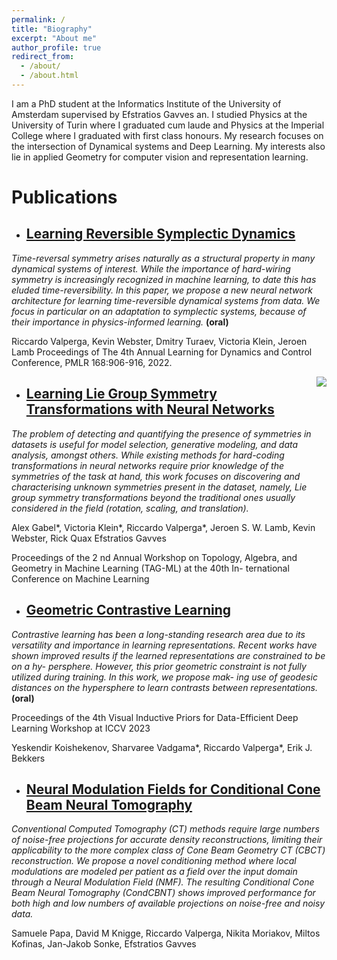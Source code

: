 ```yaml
---
permalink: /
title: "Biography"
excerpt: "About me"
author_profile: true
redirect_from: 
  - /about/
  - /about.html
---
```


I am a PhD student at the Informatics Institute of the University of Amsterdam supervised by Efstratios Gavves an. I studied Physics at the University of Turin where I graduated cum laude and Physics at the Imperial College where I graduated with first class honours. My research focuses on the intersection of Dynamical systems and Deep Learning. My interests also lie in applied Geometry for computer vision and representation learning.

Publications
======

* ## [Learning Reversible Symplectic Dynamics](https://proceedings.mlr.press/v168/valperga22a.html)

*Time-reversal symmetry arises naturally as a structural property in many dynamical systems of interest. While the importance of hard-wiring symmetry is increasingly recognized in machine learning, to date this has eluded time-reversibility. In this paper, we propose a new neural network architecture for learning time-reversible dynamical systems from data. We focus in particular on an adaptation to symplectic systems, because of their importance in physics-informed learning.* **(oral)**

Riccardo Valperga, Kevin Webster, Dmitry Turaev, Victoria Klein, Jeroen Lamb Proceedings of The 4th Annual Learning for Dynamics and Control Conference, PMLR 168:906-916, 2022.

<img src="images/prifile.png" style="float: right; margin: 0 0 10px 10px;"/>




* ## [Learning Lie Group Symmetry Transformations with Neural Networks](https://arxiv.org/abs/2307.01583)

*The problem of detecting and quantifying the presence of symmetries in datasets is useful for model selection, generative modeling, and data analysis, amongst others. While existing methods for hard-coding transformations in neural networks require prior knowledge of the symmetries of the task at hand, this work focuses on discovering and characterising unknown symmetries present in the dataset, namely, Lie group symmetry transformations beyond the traditional ones usually considered in the field (rotation, scaling, and translation).*

Alex Gabel\*, Victoria Klein\*, Riccardo Valperga\*, Jeroen S. W. Lamb, Kevin Webster, Rick Quax Efstratios Gavves 

Proceedings of the 2 nd Annual Workshop on Topology, Algebra, and Geometry in Machine Learning (TAG-ML) at the 40th In- ternational Conference on Machine Learning

* ## [Geometric Contrastive Learning](https://openreview.net/forum?id=cE4BY5XrzR)

*Contrastive learning has been a long-standing research area due to its versatility and importance in learning representations. Recent works have shown improved results if the learned representations are constrained to be on a hy- persphere. However, this prior geometric constraint is not fully utilized during training. In this work, we propose mak- ing use of geodesic distances on the hypersphere to learn contrasts between representations.* **(oral)**

Proceedings of the 4th Visual Inductive Priors for Data-Efficient Deep Learning Workshop at ICCV 2023

Yeskendir Koishekenov, Sharvaree Vadgama\*, Riccardo Valperga\*, Erik J. Bekkers


* ## [Neural Modulation Fields for Conditional Cone Beam Neural Tomography](https://arxiv.org/abs/2307.08351)

*Conventional Computed Tomography (CT) methods require large numbers of noise-free projections for accurate density reconstructions, limiting their applicability to the more complex class of Cone Beam Geometry CT (CBCT) reconstruction. We propose a novel conditioning method where local modulations are modeled per patient as a field over the input domain through a Neural Modulation Field (NMF). The resulting Conditional Cone Beam Neural Tomography (CondCBNT) shows improved performance for both high and low numbers of available projections on noise-free and noisy data.*

Samuele Papa, David M Knigge, Riccardo Valperga, Nikita Moriakov, Miltos Kofinas, Jan-Jakob Sonke, Efstratios Gavves

